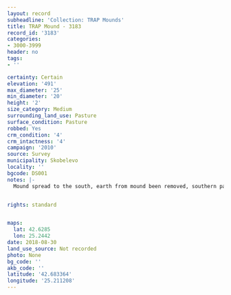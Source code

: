 ```yaml
---
layout: record
subheadline: 'Collection: TRAP Mounds'
title: TRAP Mound - 3183
record_id: '3183'
categories:
- 3000-3999
header: no
tags:
- ''

certainty: Certain
elevation: '491'
max_diameter: '25'
min_diameter: '20'
height: '2'
size_category: Medium
surrounding_land_use: Pasture
surface_condition: Pasture
robbed: Yes
crm_condition: '4'
crm_intactness: '4'
campaign: '2010'
source: Survey
municipality: Skobelevo
locality: ''
bgcode: DS001
notes: |-
  Mound spread to the south, earth from mound been removed, southern part of mound is 10 meters of earth.


rights: standard


maps:
  lat: 42.6285
  lon: 25.2442
date: 2018-08-30
land_use_source: Not recorded
photo: None
bg_code: ''
akb_code: ''
latitude: '42.683364'
longitude: '25.211208'
---
```

